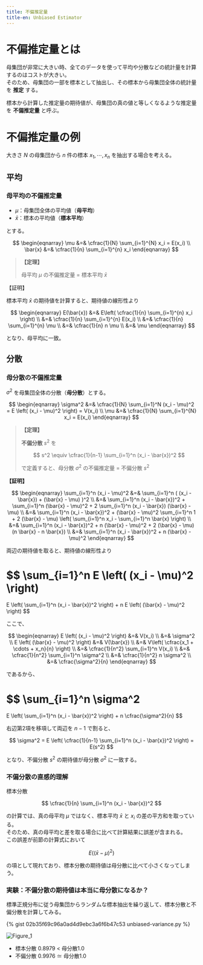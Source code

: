 ```yaml
---
title: 不偏推定量
title-en: Unbiased Estimator
---
```


# 不偏推定量とは

母集団が非常に大きい時、全てのデータを使って平均や分散などの統計量を計算するのはコストが大きい。  
そのため、母集団の一部を標本として抽出し、その標本から母集団全体の統計量を **推定** する。

標本から計算した推定量の期待値が、母集団の真の値と等しくなるような推定量を **不偏推定量** と呼ぶ。

# 不偏推定量の例

大きさ $N$ の母集団から $n$ 件の標本 $x_1, \cdots, x_n$ を抽出する場合を考える。

## 平均

### 母平均の不偏推定量

- $\mu$：母集団全体の平均値（**母平均**）
- $\bar{x}$：標本の平均値（**標本平均**）

とする。

$$
\begin{eqnarray}
	\mu &=& \cfrac{1}{N} \sum_{i=1}^{N} x_i = E(x_i) \\
	\bar{x} &=& \cfrac{1}{n} \sum_{i=1}^{n} x_i
\end{eqnarray}
$$

> **【定理】**
>
> 母平均 $\mu$ の不偏推定量 = 標本平均 $\bar{x}$

【証明】

標本平均 $\bar{x}$ の期待値を計算すると、期待値の線形性より

$$
\begin{eqnarray}
	E(\bar{x}) &=& E\left( \cfrac{1}{n} \sum_{i=1}^{n} x_i \right)
	\\ &=&
	\cfrac{1}{n} \sum_{i=1}^{n} E(x_i)
	\\ &=&
	\cfrac{1}{n} \sum_{i=1}^{n} \mu
	\\ &=&
	\cfrac{1}{n} n \mu
	\\ &=&
	\mu
\end{eqnarray}
$$

となり、母平均に一致。


## 分散

### 母分散の不偏推定量

$\sigma^2$ を母集団全体の分散（**母分散**）とする。

$$
\begin{eqnarray}
	\sigma^2 &=& \cfrac{1}{N} \sum_{i=1}^N (x_i - \mu)^2 =
	E \left( (x_i - \mu)^2 \right) = V(x_i) \\
	\mu &=& \cfrac{1}{N} \sum_{i=1}^{N} x_i = E(x_i)
\end{eqnarray}
$$

> **【定理】**
>
> **不偏分散** $s^2$ を
>
> $$
s^2 \equiv \cfrac{1}{n-1} \sum_{i=1}^n (x_i - \bar{x})^2
$$
> 
> で定義すると、母分散 $\sigma^2$ の不偏推定量 = 不偏分散 $s^2$

**【証明】**

$$
\begin{eqnarray}
	\sum_{i=1}^n (x_i - \mu)^2
	&=&
	\sum_{i=1}^n ( (x_i - \bar{x}) + (\bar{x} - \mu) )^2
	\\ &=&
	\sum_{i=1}^n (x_i - \bar{x})^2 +
	\sum_{i=1}^n (\bar{x} - \mu)^2 +
	2 \sum_{i=1}^n (x_i - \bar{x}) (\bar{x} - \mu)
	\\ &=&
	\sum_{i=1}^n (x_i - \bar{x})^2 +
	(\bar{x} - \mu)^2 \sum_{i=1}^n 1 +
	2 (\bar{x} - \mu) \left( \sum_{i=1}^n x_i - \sum_{i=1}^n \bar{x} \right)
	\\ &=&
	\sum_{i=1}^n (x_i - \bar{x})^2 +
	n (\bar{x} - \mu)^2 +
	2 (\bar{x} - \mu) (n \bar{x} - n \bar{x})
	\\ &=&
	\sum_{i=1}^n (x_i - \bar{x})^2 +
	n (\bar{x} - \mu)^2
\end{eqnarray}
$$

両辺の期待値を取ると、期待値の線形性より

$$
\sum_{i=1}^n E \left( (x_i - \mu)^2 \right)
=
E \left( \sum_{i=1}^n (x_i - \bar{x})^2 \right) +
n E \left( (\bar{x} - \mu)^2 \right)
$$

ここで、

$$
\begin{eqnarray}
	E \left( (x_i - \mu)^2 \right) &=& V(x_i)
	\\ &=&
	\sigma^2
	\\
	E \left( (\bar{x} - \mu)^2 \right)
	&=&
	V(\bar{x})
	\\ &=&
	V\left( \cfrac{x_1 + \cdots + x_n}{n} \right)
	\\ &=&
	\cfrac{1}{n^2} \sum_{i=1}^n V(x_i)
	\\ &=&
	\cfrac{1}{n^2} \sum_{i=1}^n \sigma^2
	\\ &=&
	\cfrac{1}{n^2} n \sigma^2
	\\ &=&
	\cfrac{\sigma^2}{n}
\end{eqnarray}
$$

であるから、

$$
\sum_{i=1}^n \sigma^2
=
E \left( \sum_{i=1}^n (x_i - \bar{x})^2 \right) +
n \cfrac{\sigma^2}{n}
$$

右辺第2項を移項して両辺を $n-1$ で割ると、

$$
\sigma^2 = E \left( \cfrac{1}{n-1} \sum_{i=1}^n (x_i - \bar{x})^2 \right) = E(s^2)
$$

となり、不偏分散 $s^2$ の期待値が母分散 $\sigma^2$ に一致する。

### 不偏分散の直感的理解

標本分散

$$
\cfrac{1}{n} \sum_{i=1}^n (x_i - \bar{x})^2
$$

の計算では、真の母平均 $\mu$ ではなく、標本平均 $\bar{x}$ と $x_i$ の差の平方和を取っている。  
そのため、真の母平均と差を取る場合に比べて計算結果に誤差が含まれる。  
この誤差が前節の計算式において

$$
E \left( (\bar{x} - \mu)^2 \right)
$$

の項として現れており、標本分散の期待値は母分散に比べて小さくなってしまう。

### 実験：不偏分散の期待値は本当に母分散になるか？

標準正規分布に従う母集団からランダムな標本抽出を繰り返して、標本分散と不偏分散を計算してみる。

{% gist 02b35f69c96a0ad4d9ebc3a6f6b47c53 unbiased-variance.py %}

![Figure_1](https://user-images.githubusercontent.com/13412823/216799668-0108ecf7-0f22-4740-a57e-8b6b5448642b.png)

- 標本分散 0.8979 $\lt$ 母分散1.0
- 不偏分散 0.9976 $\simeq$ 母分散1.0
